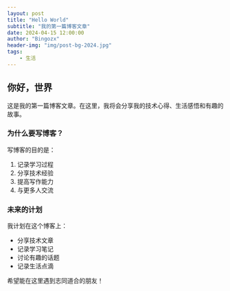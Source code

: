 ```yaml
---
layout: post
title: "Hello World"
subtitle: "我的第一篇博客文章"
date: 2024-04-15 12:00:00
author: "Bingozx"
header-img: "img/post-bg-2024.jpg"
tags:
    - 生活
---
```


## 你好，世界

这是我的第一篇博客文章。在这里，我将会分享我的技术心得、生活感悟和有趣的故事。

### 为什么要写博客？

写博客的目的是：
1. 记录学习过程
2. 分享技术经验
3. 提高写作能力
4. 与更多人交流

### 未来的计划

我计划在这个博客上：
- 分享技术文章
- 记录学习笔记
- 讨论有趣的话题
- 记录生活点滴

希望能在这里遇到志同道合的朋友！ 